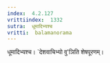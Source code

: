 ```yaml
---
index:  4.2.127
vrittiindex:  1332
sutra:  धूमादिभ्यश्च
vritti:  balamanorama 
---
```


धूमादिभ्यश्च। `देशवाचिभ्यो वु'ञिति शेषपूरणम्। 

